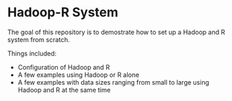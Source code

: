 # Hadoop-R System 

The goal of this repository is to demostrate how to set up a Hadoop and R system from scratch. 

Things included:
* Configuration of Hadoop and R
* A few examples using Hadoop or R alone
* A few examples with data sizes ranging from small to large using Hadoop and R at the same time



